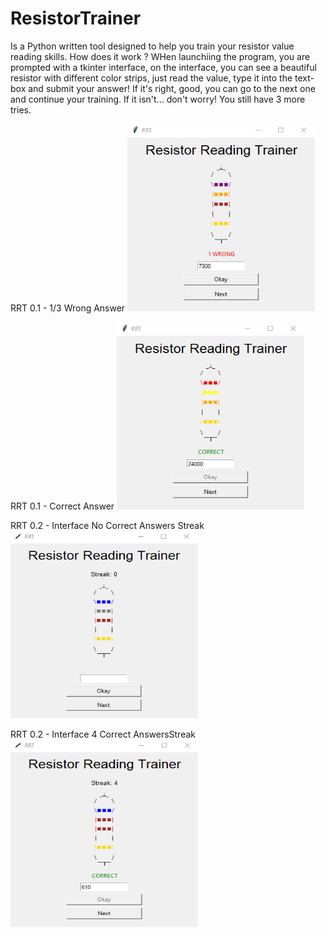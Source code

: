 # ResistorTrainer
Is a Python written tool designed to help you train your resistor value reading skills.
How does it work ?
WHen launchiing the program, you are prompted with a tkinter interface, on the interface, you can see a beautiful resistor with different color strips, just read the value, type it into the text-box and submit your answer! If it's right, good, you can go to the next one and continue your training. If it isn't... don't worry! You still have 3 more tries.

RRT 0.1 - 1/3 Wrong Answer
<img src="https://github.com/SilentHealer584/ResistorTrainer/blob/main/example/image.png" width="300" height="300">

RRT 0.1 - Correct Answer
<img src="https://github.com/SilentHealer584/ResistorTrainer/blob/main/example/image1.png" width="300" height="300">

RRT 0.2 - Interface No Correct Answers Streak
<img src="https://github.com/SilentHealer584/ResistorTrainer/blob/main/example/image2.png" width="300" height="300">

RRT 0.2 - Interface 4 Correct AnswersStreak
<img src="https://github.com/SilentHealer584/ResistorTrainer/blob/main/example/image3.png" width="300" height="300">
